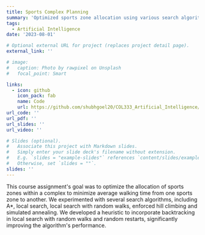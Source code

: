```yaml
---
title: Sports Complex Planning
summary: 'Optimized sports zone allocation using various search algorithms'
tags:
  - Artificial Intelligence
date: '2023-08-01'

# Optional external URL for project (replaces project detail page).
external_link: ''

# image: 
#   caption: Photo by rawpixel on Unsplash
#   focal_point: Smart

links:
  - icon: github
    icon_pack: fab
    name: Code
    url: https://github.com/shubhgoel20/COL333_Artificial_Intelligence/tree/main/A1
url_code: ''
url_pdf: ''
url_slides: ''
url_video: ''

# Slides (optional).
#   Associate this project with Markdown slides.
#   Simply enter your slide deck's filename without extension.
#   E.g. `slides = "example-slides"` references `content/slides/example-slides.md`.
#   Otherwise, set `slides = ""`.
slides: ''
---
```


This course assignment's goal was to optimize the allocation of sports zones within a complex to minimize average walking time from one sports zone to another. We experimented with several search algorithms, including A*, local search, local search with random walks, enforced hill climbing and simulated annealing. We developed a heuristic to incorporate backtracking in local search with random walks and random restarts, significantly improving the algorithm's performance.
